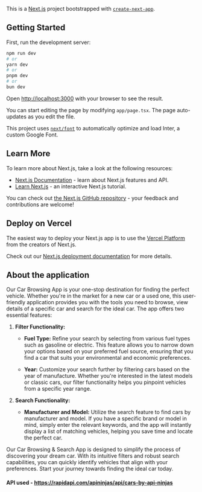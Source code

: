 This is a [Next.js](https://nextjs.org/) project bootstrapped with [`create-next-app`](https://github.com/vercel/next.js/tree/canary/packages/create-next-app).

## Getting Started

First, run the development server:

```bash
npm run dev
# or
yarn dev
# or
pnpm dev
# or
bun dev
```

Open [http://localhost:3000](http://localhost:3000) with your browser to see the result.

You can start editing the page by modifying `app/page.tsx`. The page auto-updates as you edit the file.

This project uses [`next/font`](https://nextjs.org/docs/basic-features/font-optimization) to automatically optimize and load Inter, a custom Google Font.

## Learn More

To learn more about Next.js, take a look at the following resources:

- [Next.js Documentation](https://nextjs.org/docs) - learn about Next.js features and API.
- [Learn Next.js](https://nextjs.org/learn) - an interactive Next.js tutorial.

You can check out [the Next.js GitHub repository](https://github.com/vercel/next.js/) - your feedback and contributions are welcome!

## Deploy on Vercel

The easiest way to deploy your Next.js app is to use the [Vercel Platform](https://vercel.com/new?utm_medium=default-template&filter=next.js&utm_source=create-next-app&utm_campaign=create-next-app-readme) from the creators of Next.js.

Check out our [Next.js deployment documentation](https://nextjs.org/docs/deployment) for more details.


## About the application

Our Car Browsing App is your one-stop destination for finding the perfect vehicle. Whether you're in the market for a new car or a used one, this user-friendly application provides you with the tools you need to browse, view details of a specific car and search for the ideal car. The app offers two essential features:

1. **Filter Functionality:**

   - **Fuel Type:** Refine your search by selecting from various fuel types such as gasoline or electric. This feature allows you to narrow down your options based on your preferred fuel source, ensuring that you find a car that suits your environmental and economic preferences.

   - **Year:** Customize your search further by filtering cars based on the year of manufacture. Whether you're interested in the latest models or classic cars, our filter functionality helps you pinpoint vehicles from a specific year range.

2. **Search Functionality:**

   - **Manufacturer and Model:** Utilize the search feature to find cars by manufacturer and model. If you have a specific brand or model in mind, simply enter the relevant keywords, and the app will instantly display a list of matching vehicles, helping you save time and locate the perfect car.

Our Car Browsing & Search App is designed to simplify the process of discovering your dream car. With its intuitive filters and robust search capabilities, you can quickly identify vehicles that align with your preferences. Start your journey towards finding the ideal car today.

#### API used - https://rapidapi.com/apininjas/api/cars-by-api-ninjas
